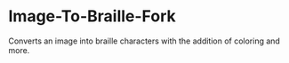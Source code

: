 # Image-To-Braille-Fork
Converts an image into braille characters with the addition of coloring and more.
